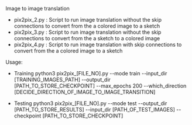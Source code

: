 Image to image translation

- pix2pix_2.py : Script to run image translation without the skip connections to convert from the a colored image to a sketch
- pix2pix_3.py : Script to run image translation without the skip connections to convert from the a sketch to a colored image
- pix2pix_4.py : Script to run image translation with skip connections to convert from the a colored image to a sketch

Usage:

- Training
python3 pix2pix_[FILE_NO].py --mode train --input_dir [TRAINING_IMAGES_PATH] --output_dir [PATH_TO_STORE_CHECKPOINT] --max_epochs 200 --which_direction [DECIDE_DIRECTION_OF_IMAGE_TO_IMAGE_TRANSITION]

- Testing
python3 pix2pix_[FILE_NO].py --mode test --output_dir [PATH_TO_STORE_RESULTS] --input_dir [PATH_OF_TEST_IMAGES] --checkpoint [PATH_TO_STORE_CHECKPOINT] 
